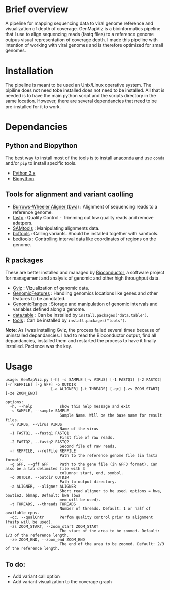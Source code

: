 # Brief overview
A pipeline for mapping sequencing data to viral genome reference and visualization of depth of coverage.
GenMapViz is a bioinformatics pipeline that I use to align sequencing reads (fastq files) to a reference genome outpus visual representation of coverage depth. I made this pipeline with intention of working with viral genomes and is therefore optimized for small genomes. 

# Installation 

The pipeline is meant to be used an Unix/Linux operative system.  The pipiline does not need tobe installed  does not need to be installed. All that is needed is to have the main python script and the scripts directory in the same location.  However, there are several dependancies that need to be pre-installed for it to work. 

# Dependancies

## Python and Biopython

The best way to install most of the tools is to install [anaconda](https://www.anaconda.com/) and use `conda` and/or `pip` to install specific tools.

* [Python 3.x](https://www.python.org/downloads/)
* [Biopython](https://biopython.org/wiki/Download)

## Tools for alignment and variant caolling

* [Burrows-Wheeler Aligner (bwa)](http://bio-bwa.sourceforge.net/) : Alignment of sequencing reads to a reference genome.
* [fastp](https://github.com/OpenGene/fastp) : Quality Control - Trimming out low quality reads and remove adatpers.
* [SAMtools](http://www.htslib.org/) : Manipulating alignments data.
* [bcftools](http://www.htslib.org/) : Calling variants. Should be installed together with samtools.
* [bedtools](https://github.com/arq5x/bedtools2) : Controlling interval data  like coordinates of regions on the genome.


## R packages

These are better installed and managed by [Bioconductor](https://www.bioconductor.org/), a software project for management and analysis of genomic and other high throughput data.

* [Gviz](https://bioconductor.org/packages/release/bioc/html/Gviz.html) : Vizualization of genomic data.
* [GenomicFeatures](https://bioconductor.org/packages/release/bioc/html/GenomicFeatures.html) : Handling genomics locations like genes and other features to be annotated.
* [GenomicRanges](https://bioconductor.org/packages/release/bioc/html/GenomicRanges.html) : Storage and manipulation of genomic intervals and variables defined along a genome.
* [data.table](https://www.rdocumentation.org/packages/data.table/versions/1.14.2) : Can be installed by `install.packages("data.table")`.
* [tools]() : Can be installed by `install.packages("tools")`.

__Note__: As I was installing Gviz, the process failed several times because of uninstalled depandancies. I had to read the Bioconductor output, find all depandancies, installed them and restarted the process to have it finally installed. Pacience was the key.


# Usage

```
usage: GenMapViz.py [-h] -s SAMPLE [-v VIRUS] [-1 FASTQ1] [-2 FASTQ2] [-r REFFILE] [-g GFF] -o OUTDIR
                    [-a ALIGNER] [-t THREADS] [-qc] [-zs ZOOM_START] [-ze ZOOM_END]

options:
  -h, --help            show this help message and exit
  -s SAMPLE, --sample SAMPLE
                        Sample Name. Will be the base name for result files.
  -v VIRUS, --virus VIRUS
                        Name of the virus
  -1 FASTQ1, --fastq1 FASTQ1
                        First file of raw reads.
  -2 FASTQ2, --fastq2 FASTQ2
                        Second file of raw reads.
  -r REFFILE, --refFile REFFILE
                        Path to the reference genome file (in fasta format).
  -g GFF, --gff GFF     Path to the gene file (in GFF3 format). Can also be a tab delimited file with 3
                        columns: start, end, symbol.
  -o OUTDIR, --outdir OUTDIR
                        Path to output directory.
  -a ALIGNER, --aligner ALIGNER
                        Short read aligner to be used. options = bwa, bowtie2, bbmap. Default: bwa (bwa
                        mem will be used).
  -t THREADS, --threads THREADS
                        Number of threads. Default: 1 or half of available cpus.
  -qc, --qualCntr       Perfom quality control prior to alignment (fastp will be used).
  -zs ZOOM_START, --zoom_start ZOOM_START
                        The start of the area to be zoomed. Default: 1/3 of the reference length.
  -ze ZOOM_END, --zoom_end ZOOM_END
                        The end of the area to be zoomed. Default: 2/3 of the reference length.
```

## To do:

* Add variant call option
* Add variant visualization to the coverage graph

